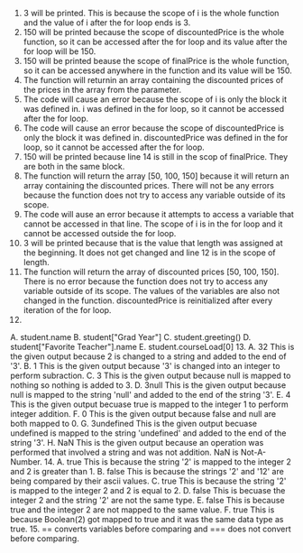 1. 3 will be printed. This is because the scope of i is the whole function and the value of i after the for loop ends is 3.
2. 150 will be printed because the scope of discountedPrice is the whole function, so it can be accessed after the for loop and its value after the for loop will be 150.
3. 150 will be printed beause the scope of finalPrice is the whole function, so it can be accessed anywhere in the function and its value will be 150.
4. The function will returnin an array containing the discounted prices of the prices in the array from the parameter.
5. The code will cause an error because the scope of i is only the block it was defined in. i was defined in the for loop, so it cannot be accessed after the for loop.
6. The code will cause an error because the scope of discountedPrice is only the block it was defined in. discountedPrice was defined in the for loop, so it cannot be accessed after the for loop.
7. 150 will be printed because line 14 is still in the scop of finalPrice. They are both in the same block.
8. The function will return the array [50, 100, 150] because it will return an array containing the discounted prices. There will not be any errors because the function does not try to access any variable outside of its scope.
9. The code will ause an error because it attempts to access a variable that cannot be accessed in that line. The scope of i is in the for loop and it cannot be accessed outside the for loop.
10. 3 will be printed because that is the value that length was assigned at the beginning. It does not get changed and line 12 is in the scope of length.
11. The function will return the array of discounted prices [50, 100, 150]. There is no error because the function does not try to access any variable outside of its scope. The values of the variables are also not changed in the function. discountedPrice is reinitialized after every iteration of the for loop.
12.
A. student.name
B. student["Grad Year"]
C. student.greeting()
D. student["Favorite Teacher"].name
E. student.courseLoad[0]
13.
A. 32  This is the given output because 2 is changed to a string and added to the end of '3'.
B. 1  This is the given output because '3' is changed into an integer to perform subraction.
C. 3  This is the given output because null is mapped to nothing so nothing is added to 3.
D. 3null  This is the given output because null is mapped to the string 'null' and added to the end of the string '3'.
E. 4  This is the given output becuase true is mapped to the integer 1 to perform integer addition.
F. 0  This is the given output because false and null are both mapped to 0.
G. 3undefined  This is the given output becuase undefined is mapped to the string 'undefined' and added to the end of the string '3'.
H. NaN  This is the given output because an operation was performed that involved a string and was not addition. NaN is Not-A-Number.
14.
A. true  This is because the string '2' is mapped to the integer 2 and 2 is greater than 1.
B. false  This is because the strings '2' and '12' are being compared by their ascii values.
C. true  This is because the string '2' is mapped to the integer 2 and 2 is equal to 2.
D. false  This is becuase the integer 2 and the string '2' are not the same type.
E. false  This is because true and the integer 2 are not mapped to the same value.
F. true  This is because Boolean(2) got mapped to true and it was the same data type as true.
15. == converts variables before comparing and === does not convert before comparing.
